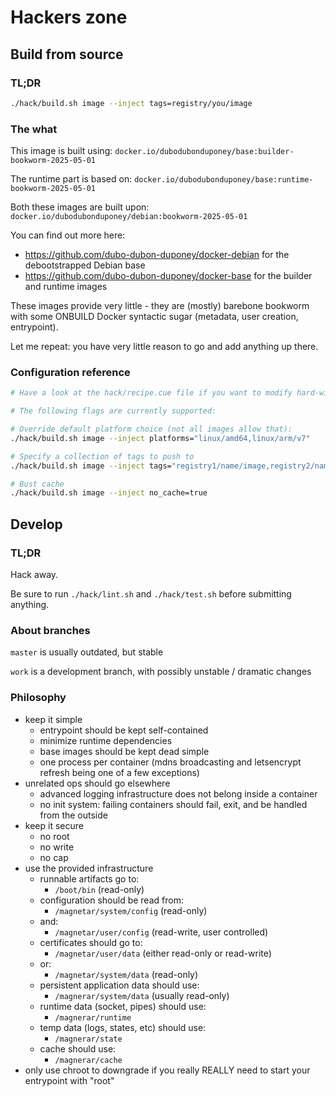 # Hackers zone

## Build from source

### TL;DR

```bash
./hack/build.sh image --inject tags=registry/you/image
```

### The what

This image is built using: `docker.io/dubodubonduponey/base:builder-bookworm-2025-05-01`

The runtime part is based on: `docker.io/dubodubonduponey/base:runtime-bookworm-2025-05-01`

Both these images are built upon: `docker.io/dubodubonduponey/debian:bookworm-2025-05-01`

You can find out more here:

 * https://github.com/dubo-dubon-duponey/docker-debian for the debootstrapped Debian base
 * https://github.com/dubo-dubon-duponey/docker-base for the builder and runtime images

These images provide very little - they are (mostly) barebone bookworm with some ONBUILD
Docker syntactic sugar (metadata, user creation, entrypoint).

Let me repeat: you have very little reason to go and add anything up there.

### Configuration reference

```bash
# Have a look at the hack/recipe.cue file if you want to modify hard-wired values

# The following flags are currently supported:

# Override default platform choice (not all images allow that):
./hack/build.sh image --inject platforms="linux/amd64,linux/arm/v7"

# Specify a collection of tags to push to
./hack/build.sh image --inject tags="registry1/name/image,registry2/name/image:tag"

# Bust cache
./hack/build.sh image --inject no_cache=true
```

## Develop

### TL;DR

Hack away.

Be sure to run `./hack/lint.sh` and `./hack/test.sh` before submitting anything.

### About branches

`master` is usually outdated, but stable

`work` is a development branch, with possibly unstable / dramatic changes

### Philosophy

 * keep it simple
    * entrypoint should be kept self-contained
    * minimize runtime dependencies
    * base images should be kept dead simple
    * one process per container (mdns broadcasting and letsencrypt refresh being one of a few exceptions)
 * unrelated ops should go elsewhere
    * advanced logging infrastructure does not belong inside a container
    * no init system: failing containers should fail, exit, and be handled from the outside
 * keep it secure
    * no root
    * no write
    * no cap
 * use the provided infrastructure
   * runnable artifacts go to:
     * `/boot/bin` (read-only)
   * configuration should be read from:
     * `/magnetar/system/config` (read-only)
   * and:
     * `/magnetar/user/config` (read-write, user controlled)
   * certificates should go to:
     * `/magnetar/user/data` (either read-only or read-write)
   * or:
     * `/magnetar/system/data` (read-only)
   * persistent application data should use:
     * `/magnerar/system/data` (usually read-only)
   * runtime data (socket, pipes) should use:
     * `/magnerar/runtime`
   * temp data (logs, states, etc) should use:
     * `/magnerar/state`
   * cache should use:
     * `/magnerar/cache`
 * only use chroot to downgrade if you really REALLY need to start your entrypoint with "root"
